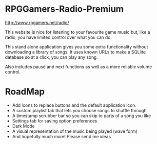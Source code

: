 # RPGGamers-Radio-Premium

http://www.rpgamers.net/radio/

This website is nice for listening to your favourite game music but, like a radio, you have limited control over what you can do. 

This stand alone application gives you some extra functionality without downloading a library of songs. It uses known URLs to make a SQLlite database so at a click, you can play any song. 

Also includes pause and next functions as well as a more reliable volume control. 

# RoadMap

* Add Icons to replace buttons and the default application icon. 
* A custom playlist tab that lets you choose songs to shuffle through
* A timestamp scrubber bar so you can skip to parts of a song you like
* Settings tab for saving option preferences
* Dark Mode
* A visual representation of the music being played (wave form) 
* And hopefully much more! Please send me ideas
